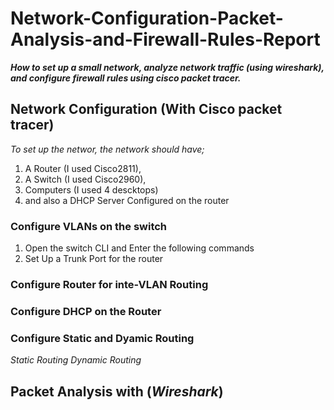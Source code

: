 # Network-Configuration-Packet-Analysis-and-Firewall-Rules-Report
***How to set up a small network, analyze network traffic (using wireshark), and configure firewall rules using cisco packet tracer.***

## Network Configuration (With Cisco packet tracer)
*To set up the networ, the network should have;*
1. A Router (I used Cisco2811),
2. A Switch (I used Cisco2960),
3. Computers (I used 4 descktops)
4. and also a DHCP Server Configured on the router

### Configure VLANs on the switch
1. Open the switch CLI and Enter the following commands
2. Set Up a Trunk Port for the router

### Configure Router for inte-VLAN Routing

### Configure DHCP on the Router

### Configure Static and Dyamic Routing
*Static Routing*
*Dynamic Routing*

## Packet Analysis with (*Wireshark*)
